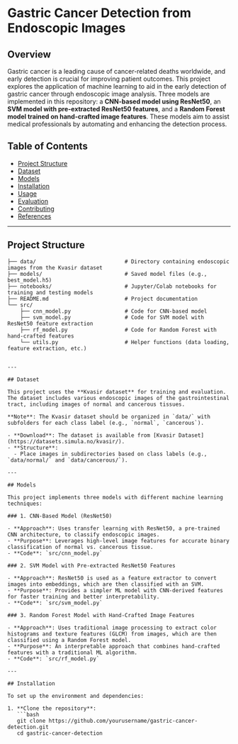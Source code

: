 # Gastric Cancer Detection from Endoscopic Images

## Overview

Gastric cancer is a leading cause of cancer-related deaths worldwide, and early detection is crucial for improving patient outcomes. This project explores the application of machine learning to aid in the early detection of gastric cancer through endoscopic image analysis. Three models are implemented in this repository: a **CNN-based model using ResNet50**, an **SVM model with pre-extracted ResNet50 features**, and a **Random Forest model trained on hand-crafted image features**. These models aim to assist medical professionals by automating and enhancing the detection process.

## Table of Contents

- [Project Structure](#project-structure)
- [Dataset](#dataset)
- [Models](#models)
- [Installation](#installation)
- [Usage](#usage)
- [Evaluation](#evaluation)
- [Contributing](#contributing)
- [References](#references)

---

## Project Structure

```plaintext
├── data/                            # Directory containing endoscopic images from the Kvasir dataset
├── models/                          # Saved model files (e.g., best_model.h5)
├── notebooks/                       # Jupyter/Colab notebooks for training and testing models
├── README.md                        # Project documentation
└── src/
    ├── cnn_model.py                 # Code for CNN-based model
    ├── svm_model.py                 # Code for SVM model with ResNet50 feature extraction
    ├── rf_model.py                  # Code for Random Forest with hand-crafted features
    └── utils.py                     # Helper functions (data loading, feature extraction, etc.)


---

## Dataset

This project uses the **Kvasir dataset** for training and evaluation. The dataset includes various endoscopic images of the gastrointestinal tract, including images of normal and cancerous tissues.

**Note**: The Kvasir dataset should be organized in `data/` with subfolders for each class label (e.g., `normal`, `cancerous`).

- **Download**: The dataset is available from [Kvasir Dataset](https://datasets.simula.no/kvasir/).
- **Structure**:
  - Place images in subdirectories based on class labels (e.g., `data/normal/` and `data/cancerous/`).

---

## Models

This project implements three models with different machine learning techniques:

### 1. CNN-Based Model (ResNet50)

- **Approach**: Uses transfer learning with ResNet50, a pre-trained CNN architecture, to classify endoscopic images.
- **Purpose**: Leverages high-level image features for accurate binary classification of normal vs. cancerous tissue.
- **Code**: `src/cnn_model.py`

### 2. SVM Model with Pre-extracted ResNet50 Features

- **Approach**: ResNet50 is used as a feature extractor to convert images into embeddings, which are then classified with an SVM.
- **Purpose**: Provides a simpler ML model with CNN-derived features for faster training and better interpretability.
- **Code**: `src/svm_model.py`

### 3. Random Forest Model with Hand-Crafted Image Features

- **Approach**: Uses traditional image processing to extract color histograms and texture features (GLCM) from images, which are then classified using a Random Forest model.
- **Purpose**: An interpretable approach that combines hand-crafted features with a traditional ML algorithm.
- **Code**: `src/rf_model.py`

---

## Installation

To set up the environment and dependencies:

1. **Clone the repository**:
   ```bash
   git clone https://github.com/yourusername/gastric-cancer-detection.git
   cd gastric-cancer-detection